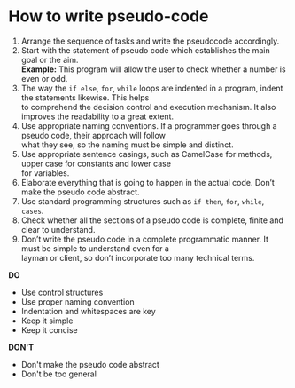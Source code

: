 # How to write pseudo-code

1. Arrange the sequence of tasks and write the pseudocode accordingly.  
1. Start with the statement of pseudo code which establishes the main goal or the aim.  
**Example:** This program will allow the user to check whether a number is even or odd.  
1. The way the `if else`, `for`, `while` loops are indented in a program, indent the statements likewise. This helps  
to comprehend the decision control and execution mechanism. It also improves the readability to a great extent.
1. Use appropriate naming conventions. If a programmer goes through a pseudo code, their approach will follow  
what they see, so the naming must be simple and distinct.
1. Use appropriate sentence casings, such as CamelCase for methods, upper case for constants and lower case  
for variables.
1. Elaborate everything that is going to happen in the actual code. Don’t make the pseudo code abstract.
1. Use standard programming structures such as `if then`, `for`, `while`, `cases`.
1. Check whether all the sections of a pseudo code is complete, finite and clear to understand.
1. Don’t write the pseudo code in a complete programmatic manner. It must be simple to understand even for a  
layman or client, so don’t incorporate too many technical terms.

**DO**
* Use control structures
* Use proper naming convention
* Indentation and whitespaces are key
* Keep it simple
* Keep it concise

**DON'T**
* Don't make the pseudo code abstract
* Don't be too general  
